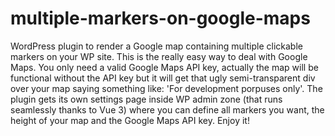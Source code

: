 # multiple-markers-on-google-maps
WordPress plugin to render a Google map containing multiple clickable markers on your WP site. This is the really easy way to deal with Google Maps.
You only need a valid Google Maps API key, actually the map will be functional without the API key but it will get that ugly semi-transparent div over your map saying something like: 'For development porpuses only'.
The plugin gets its own settings page inside WP admin zone (that runs seamlessly thanks to Vue 3) where you can define all markers you want, the height of your map and the Google Maps API key.
Enjoy it!
